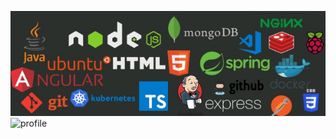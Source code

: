 ![Banner](https://github.com/GouthamShiv/gouthamshiv/blob/master/IMG_0868.jpg "Banner")
![profile](https://user-images.githubusercontent.com/33145049/141964120-9ba8ad35-f1c1-4863-a64f-d3e93598c6b7.png "Profile")
